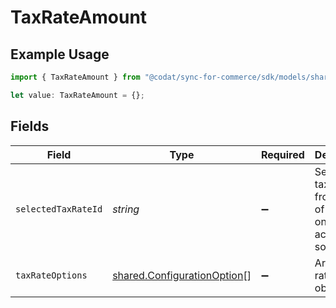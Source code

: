 # TaxRateAmount

## Example Usage

```typescript
import { TaxRateAmount } from "@codat/sync-for-commerce/sdk/models/shared";

let value: TaxRateAmount = {};
```

## Fields

| Field                                                                             | Type                                                                              | Required                                                                          | Description                                                                       |
| --------------------------------------------------------------------------------- | --------------------------------------------------------------------------------- | --------------------------------------------------------------------------------- | --------------------------------------------------------------------------------- |
| `selectedTaxRateId`                                                               | *string*                                                                          | :heavy_minus_sign:                                                                | Selected tax rate id from the list of tax rates on the accounting software.       |
| `taxRateOptions`                                                                  | [shared.ConfigurationOption](../../../sdk/models/shared/configurationoption.md)[] | :heavy_minus_sign:                                                                | Array of tax rate options object.                                                 |